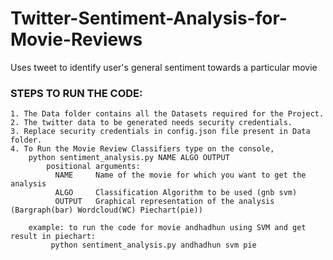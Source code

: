 # Twitter-Sentiment-Analysis-for-Movie-Reviews
Uses tweet to identify user's general sentiment towards a particular movie

### STEPS TO RUN THE CODE:
	1. The Data folder contains all the Datasets required for the Project.
	2. The twitter data to be generated needs security credentials.
	3. Replace security credentials in config.json file present in Data folder.
	4. To Run the Movie Review Classifiers type on the console,
		python sentiment_analysis.py NAME ALGO OUTPUT
			positional arguments:
			  NAME     Name of the movie for which you want to get the analysis
			  ALGO     Classification Algorithm to be used (gnb svm)
			  OUTPUT   Graphical representation of the analysis (Bargraph(bar) Wordcloud(WC) Piechart(pie))

		example: to run the code for movie andhadhun using SVM and get result in piechart:
			 python sentiment_analysis.py andhadhun svm pie
